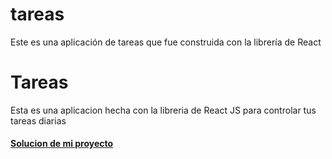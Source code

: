 # tareas
Este es una aplicación de tareas que fue construida con la librería de React
<h1>Tareas</h1>
<p>Esta es una aplicacion hecha con la libreria de React JS para controlar tus tareas diarias</p>
<h4><a href='https://tareasemc.netlify.app/'>Solucion de mi proyecto</a></h4>
